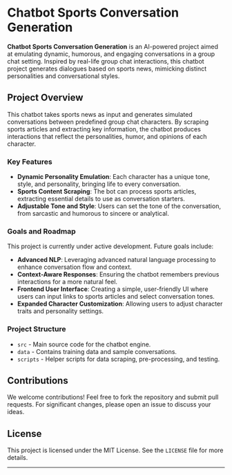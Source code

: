# Chatbot Sports Conversation Generation

**Chatbot Sports Conversation Generation** is an AI-powered project aimed at emulating dynamic, humorous, and engaging conversations in a group chat setting. Inspired by real-life group chat interactions, this chatbot project generates dialogues based on sports news, mimicking distinct personalities and conversational styles.

## Project Overview

This chatbot takes sports news as input and generates simulated conversations between predefined group chat characters. By scraping sports articles and extracting key information, the chatbot produces interactions that reflect the personalities, humor, and opinions of each character.

### Key Features

- **Dynamic Personality Emulation**: Each character has a unique tone, style, and personality, bringing life to every conversation.
- **Sports Content Scraping**: The bot can process sports articles, extracting essential details to use as conversation starters.
- **Adjustable Tone and Style**: Users can set the tone of the conversation, from sarcastic and humorous to sincere or analytical.

### Goals and Roadmap

This project is currently under active development. Future goals include:
- **Advanced NLP**: Leveraging advanced natural language processing to enhance conversation flow and context.
- **Context-Aware Responses**: Ensuring the chatbot remembers previous interactions for a more natural feel.
- **Frontend User Interface**: Creating a simple, user-friendly UI where users can input links to sports articles and select conversation tones.
- **Expanded Character Customization**: Allowing users to adjust character traits and personality settings.

### Project Structure

- `src` - Main source code for the chatbot engine.
- `data` - Contains training data and sample conversations.
- `scripts` - Helper scripts for data scraping, pre-processing, and testing.

## Contributions

We welcome contributions! Feel free to fork the repository and submit pull requests. For significant changes, please open an issue to discuss your ideas.

## License

This project is licensed under the MIT License. See the `LICENSE` file for more details.

---

